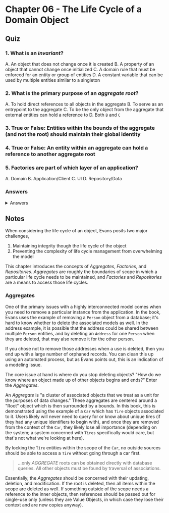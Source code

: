 # Chapter 06 - The Life Cycle of a Domain Object

## Quiz

### 1. What is an _invariant_?

A. An object that does not change once it is created
B. A property of an object that cannot change once initialized
C. A domain rule that must be enforced for an entity or group of entities
D. A constant variable that can be used by multiple entities similar to a singleton

### 2. What is the primary purpose of an _aggregate root_?

A. To hold direct references to all objects in the aggregate
B. To serve as an entrypoint to the aggregate
C. To be the only object from the aggregate that external entities can hold a reference to
D. Both `B` and `C`

### 3. True or False: Entities within the bounds of the aggregate (and not the root) should maintain their global identity

### 4. True or False: An entity within an aggregate can hold a reference to another aggregate root

### 5. Factories are part of which layer of an application?

A. Domain
B. Application/Client
C. UI
D. Repository/Data

### Answers

<details>
<summary>Answers</summary>

1. C
2. D
3. `False` - entities within an aggregate (and not the root) can use local identities, specific to the aggregate
4. `True`
5. A

</details>

## Notes

When considering the life cycle of an object, Evans posits two major challenges,

1. Maintaining integrity though the life cycle of the object
2. Preventing the complexity of life cycle management from overwhelming the model

This chapter introduces the concepts of _Aggregates_, _Factories_, and _Repositories_. _Aggregates_ are roughly the boundaries of scope in which a particular life cycle needs to be maintained, and _Factories_ and _Repositories_ are a means to access those life cycles.

### Aggregates

One of the primary issues with a highly interconnected model comes when you need to remove a particular instance from the application. In the book, Evans uses the example of removing a `Person` object from a database; it's hard to know whether to delete the associated models as well. In the address example, it is possible that the address could be shared between multiple `Person` entities, and by deleting an `Address` for one `Person` when they are deleted, that may also remove it for the other person.

If you chose not to remove those addresses when a use is deleted, then you end up with a large number of orphaned records. You can clean this up using an automated process, but as Evans points out, this is an indication of a modeling issue.

The core issue at hand is where do you stop deleting objects? "How do we know where an object made up of other objects begins and ends?" Enter the _Aggregates_.

An *Aggregate* is "a cluster of associated objects that we treat as a unit for the purposes of data changes." These aggregates are centered around a "Root" object which is then surrounded by a bounds. In this book, this is demonstrated using the example of a `Car` which has `Tire` objects associated to it. Users likely will never need to query for or know about unique tires (if they had any unique identifiers to begin with), and once they are removed from the context of the `Car`, they likely lose all importance (depending on the system; a system concerned with `Tires` specifically would care, but that's not what we're looking at here).

By locking the `Tire` entities within the scope of the `Car`, no outside sources should be able to access a `Tire` without going through a car first.

> ...only _AGGREGATE_ roots can be obtained directly with database queries. All other objects must be found by traversal of associations.

Essentially, the _Aggregates_ should be concerned with their updating, deletion, and modification. If the root is deleted, then all items within the scope are deleted as well. If something outside of the scope needs a reference to the inner objects, then references should be passed out for single-use only (unless they are Value Objects, in which case they lose their context and are new copies anyway).
